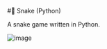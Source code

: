 #🐍 Snake (Python)

A snake game written in Python.

![image](https://github.com/ahmeddiaa6/Snake-Game/assets/132109967/9e1f8daf-0670-4fef-b69a-d3f42daf4f98)
